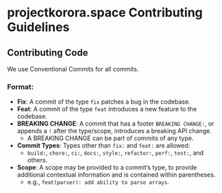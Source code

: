 # projectkorora.space Contributing Guidelines

## Contributing Code

We use Conventional Commits for all commits.

### Format:

- **Fix**: A commit of the type `fix` patches a bug in the codebase.
- **Feat**: A commit of the type `feat` introduces a new feature to the codebase.
- **BREAKING CHANGE**: A commit that has a footer `BREAKING CHANGE:`, or appends a `!` after the type/scope, introduces a breaking API change.
    - A BREAKING CHANGE can be part of commits of any type.
- **Commit Types**: Types other than `fix:` and `feat:` are allowed:
    - `build:`, `chore:`, `ci:`, `docs:`, `style:`, `refactor:`, `perf:`, `test:`, and others.
- **Scope**: A scope may be provided to a commit’s type, to provide additional contextual information and is contained within parentheses.
    - e.g., `feat(parser): add ability to parse arrays`.

